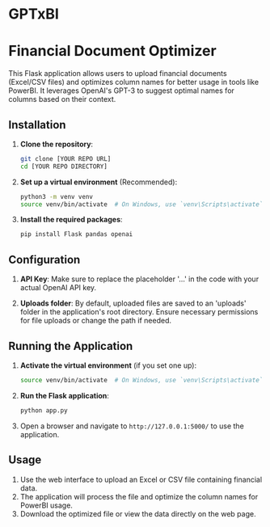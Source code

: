 # GPTxBI
# Financial Document Optimizer

This Flask application allows users to upload financial documents (Excel/CSV files) and optimizes column names for better usage in tools like PowerBI. It leverages OpenAI's GPT-3 to suggest optimal names for columns based on their context.

## Installation

1. **Clone the repository**:
    ```bash
    git clone [YOUR REPO URL]
    cd [YOUR REPO DIRECTORY]
    ```

2. **Set up a virtual environment** (Recommended):
    ```bash
    python3 -m venv venv
    source venv/bin/activate  # On Windows, use `venv\Scripts\activate`
    ```

3. **Install the required packages**:
    ```bash
    pip install Flask pandas openai
    ```

## Configuration

1. **API Key**: Make sure to replace the placeholder '...' in the code with your actual OpenAI API key.

2. **Uploads folder**: By default, uploaded files are saved to an 'uploads' folder in the application's root directory. Ensure necessary permissions for file uploads or change the path if needed.

## Running the Application

1. **Activate the virtual environment** (if you set one up):
    ```bash
    source venv/bin/activate  # On Windows, use `venv\Scripts\activate`
    ```

2. **Run the Flask application**:
    ```bash
    python app.py
    ```

3. Open a browser and navigate to `http://127.0.0.1:5000/` to use the application.

## Usage

1. Use the web interface to upload an Excel or CSV file containing financial data.
2. The application will process the file and optimize the column names for PowerBI usage.
3. Download the optimized file or view the data directly on the web page.
